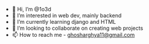 - 👋 Hi, I’m @1o3d
- 👀 I’m interested in web dev, mainly backend
- 🌱 I’m currently learning django and HTML
- 💞️ I’m looking to collaborate on creating web projects
- 📫 How to reach me - ghosharghya11@gmail.com

<!---
1o3d/1o3d is a ✨ special ✨ repository because its `README.md` (this file) appears on your GitHub profile.
You can click the Preview link to take a look at your changes.
--->

